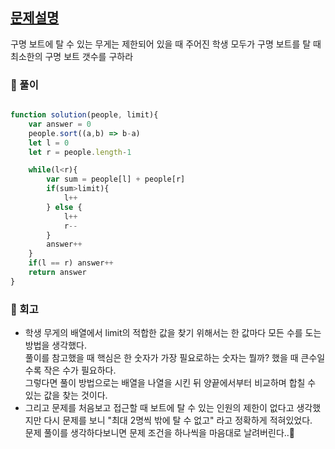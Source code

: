 ## [문제설명](https://school.programmers.co.kr/learn/courses/30/lessons/42885)

구명 보트에 탈 수 있는 무게는 제한되어 있을 때 주어진 학생 모두가 구명 보트를 탈 때 최소한의 구명 보트 갯수를 구하라

### 📝 풀이

```javaScript

function solution(people, limit){
	var answer = 0
    people.sort((a,b) => b-a)
    let l = 0
    let r = people.length-1

    while(l<r){
    	var sum = people[l] + people[r]
        if(sum>limit){
        	l++
        } else {
        	l++
            r--
        }
        answer++
    }
    if(l == r) answer++
    return answer
}
```

### 📝 회고

- 학생 무게의 배열에서 limit의 적합한 값을 찾기 위해서는 한 값마다 모든 수를 도는 방법을 생각했다.<br/> 풀이를 참고했을 때 핵심은 한 숫자가 가장 필요로하는 숫자는 뭘까? 했을 때 큰수일 수록 작은 수가 필요하다. <br/>
  그렇다면 풀이 방법으로는 배열을 나열을 시킨 뒤 양끝에서부터 비교하며 합칠 수 있는 값을 찾는 것이다.
- 그리고 문제를 처음보고 접근할 때 보트에 탈 수 있는 인원의 제한이 없다고 생각했지만
  다시 문제를 보니 "최대 2명씩 밖에 탈 수 없고" 라고 정확하게 적혀있었다.<br/>
  문제 풀이를 생각하다보니면 문제 조건을 하나씩을 마음대로 날려버린다..🫠
